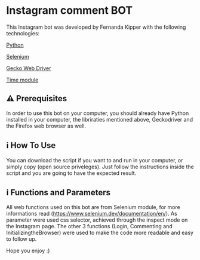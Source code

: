 # Instagram comment BOT
This Instagram bot was developed by Fernanda Kipper with the following technologies:

[Python](https://www.python.org/)

[Selenium](https://www.selenium.dev/)

[Gecko Web Driver](https://github.com/mozilla/geckodriver/releases)

[Time module](https://docs.python.org/3/library/time.html)

## :warning: Prerequisites

In order to use this bot on your computer, you should already have Python installed in your computer, the libriraties mentioned above, Geckodriver and the Firefox web browser as well.

## :information_source: How To Use
You can download the script if you want to and run in your computer, or simply copy (open source priveleges). Just follow the instructions inside the script and you are going to have the expected result.

## :information_source: Functions and Parameters
All web functions used on this bot are from Selenium module, for more informations read (https://www.selenium.dev/documentation/en/).
As parameter were used css selector, achieved through the inspect mode on the Instagram page. The other 3 functions (Login, Commenting and InitializingtheBrowser) were used to make the code more readable and easy to follow up.

Hope you enjoy :) 
